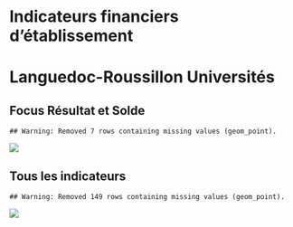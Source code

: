 Indicateurs financiers d’établissement
================

# Languedoc-Roussillon Universités

## Focus Résultat et Solde

    ## Warning: Removed 7 rows containing missing values (geom_point).

![](languedoc_roussillon_universités_files/figure-gfm/etab.focus-1.png)<!-- -->

## Tous les indicateurs

    ## Warning: Removed 149 rows containing missing values (geom_point).

![](languedoc_roussillon_universités_files/figure-gfm/etab-1.png)<!-- -->
